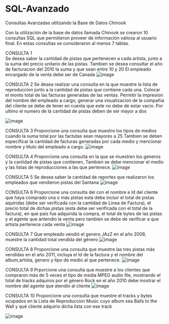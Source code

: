 # SQL-Avanzado
Consultas Avanzadas utilizando la Base de Datos Chinook

Con la utilización de la base de datos llamada Chinook se crearon 10 consultas SQL que permitieron proveer de información valiosa al usuario final.
En estas consultas se consideraron al menos 7 tablas.

CONSULTA 1  
Se desea saber la cantidad de pistas que pertenecen a cada artista, junto a la suma del precio unitario de las pistas.
Tambien se desea consultar el año de facturacion del 2010 la suma y que sean entre 10 y 20
El empleado encargado de la venta debe ser de Canada
![image](https://user-images.githubusercontent.com/94577004/151321976-7cd4ef3c-accd-40ca-80db-dd36d6924fe5.png)


CONSULTA 2 
Se desea realizar una consulta en la que muestre la lista de reproduccion junto a la cantidad de pistas que contiene cada una.
Colocar el monto total de las facturas generadas de las ventas. Permitir la impresion del nombre del empleado a cargo, generar 
una visualizacion de la compañia del cliente se debe de tener en cuenta que este no debe de estar vacio.
Por ultimo el numero de la cantidad de pistas deben de ser mayor a dos

![image](https://user-images.githubusercontent.com/94577004/151322103-87e38f5b-b666-4404-9db7-eddd9f766286.png)


CONSULTA 3 
Proporcione una consulta que muestre los tipos de medios cuando la suma total por las factutas sean mayores a 25
Tambien se deben especificar la cantidad de facturas generadas por cada medio y mencionar nombre y titulo del empleado a cargo. 
![image](https://user-images.githubusercontent.com/94577004/151322206-dbed669c-1af4-4996-8bc1-eaf6a0638c19.png)


CONSULTA 4
Proporcione una consulta en la que se muestren los generos y la cantidad de pistas que contienen,
Tambien se debe mencionar el medio y las listas de reproducciones a las que pertenece.
![image](https://user-images.githubusercontent.com/94577004/151322273-860aa235-025b-4129-9ec7-908aab8644ca.png)


CONSULTA 5
Se desea saber la cantidad de reportes que realizaron los empleados que vendieron pistas del Santana
![image](https://user-images.githubusercontent.com/94577004/151322336-4aa44d3d-dc71-40a8-add5-9af00b073100.png)


CONSULTA 6
Proporcione una consulta del con el nombre e Id del cliente que haya comprado una o más pistas esta debe incluir 
el total de pistas aquiridas (debe ser verificada con la cantidad de Linea de Factura), 
el precio total de dichas pistas (esta debe ser verificada con el total de la factura), 
en que pais fue adquirida la compra, el total de bytes de las pistas y el agente que antendio la venta pero 
tambien se debe de verificar a que artista pertenece cada venta
![image](https://user-images.githubusercontent.com/94577004/151322608-eb5ec1cc-5de9-409e-899a-c466da49257d.png)

CONSULTA 7
Que empleado vendió el genero JAzZ en el año 2009, muestre la cantidad total vendida del género
![image](https://user-images.githubusercontent.com/94577004/151322696-f071b68d-6a80-4e19-a420-4c14c356df40.png)



CONSULTA 8 
Proporcione una consulta que muestre las tres pistas más vendidas en el año 2011, 
incluya el Id de la factura y el nombre del album,artista, genero y tipo de medio al que pertenece.
![image](https://user-images.githubusercontent.com/94577004/151322833-521c0485-a621-4ed3-a212-95e66f25a23a.png)



CONSULTA 9
Prporcione una consulta que muestre a los clientes que compraron más de 5 veces el tipo de media MPEG audio file,
mostrando el total de tracks adquiros por el género Rock en el año 2010 debe mostrar el nombre del agente que atendio al cliente
![image](https://user-images.githubusercontent.com/94577004/151322907-86fe7297-3bef-4583-b889-aa1cfa659f4f.png)



CONSULTA 10
Proporcione una consulta que muestre el tracks y bytes ocupados en la Lista de Reproduccion Music 
cuyo album sea Balls to the Wall y qué cliente adquirio dicha lista con ese track

![image](https://user-images.githubusercontent.com/94577004/151322998-9942cf20-97ae-4e76-9990-58e3e1b07098.png)
